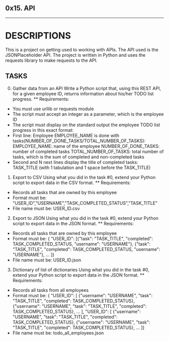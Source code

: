 ## 0x15. API
---
# DESCRIPTIONS
This is a project on getting used to working with APIs. The API used is the JSONPlaceholder API. The project is written in Python and uses the requests library to make requests to the API.

## TASKS
0. Gather data from an API
Write a Python script that, using this REST API, for a given employee ID, returns information about his/her TODO list progress.
** Requirements:
* You must use urllib or requests module
* The script must accept an integer as a parameter, which is the employee ID
* The script must display on the standard output the employee TODO list progress in this exact format:
* First line: Employee EMPLOYEE_NAME is done with tasks(NUMBER_OF_DONE_TASKS/TOTAL_NUMBER_OF_TASKS):
EMPLOYEE_NAME: name of the employee
NUMBER_OF_DONE_TASKS: number of completed tasks
TOTAL_NUMBER_OF_TASKS: total number of tasks, which is the sum of completed and non-completed tasks
* Second and N next lines display the title of completed tasks: TASK_TITLE (with 1 tabulation and 1 space before the TASK_TITLE)
1. Export to CSV
Using what you did in the task #0, extend your Python script to export data in the CSV format.
** Requirements:
* Records all tasks that are owned by this employee
* Format must be: "USER_ID","USERNAME","TASK_COMPLETED_STATUS","TASK_TITLE"
* File name must be: USER_ID.csv
2. Export to JSON
Using what you did in the task #0, extend your Python script to export data in the JSON format.
** Requirements:
* Records all tasks that are owned by this employee
* Format must be: { "USER_ID": [{"task": "TASK_TITLE", "completed": TASK_COMPLETED_STATUS, "username": "USERNAME"}, {"task": "TASK_TITLE", "completed": TASK_COMPLETED_STATUS, "username": "USERNAME"}, ... ]}
* File name must be: USER_ID.json
3. Dictionary of list of dictionaries
Using what you did in the task #0, extend your Python script to export data in the JSON format.
** Requirements:
* Records all tasks from all employees
* Format must be: { "USER_ID": [ {"username": "USERNAME", "task": "TASK_TITLE", "completed": TASK_COMPLETED_STATUS}, {"username": "USERNAME", "task": "TASK_TITLE", "completed": TASK_COMPLETED_STATUS}, ... ], "USER_ID": [ {"username": "USERNAME", "task": "TASK_TITLE", "completed": TASK_COMPLETED_STATUS}, {"username": "USERNAME", "task": "TASK_TITLE", "completed": TASK_COMPLETED_STATUS}, ... ]}
* File name must be: todo_all_employees.json
